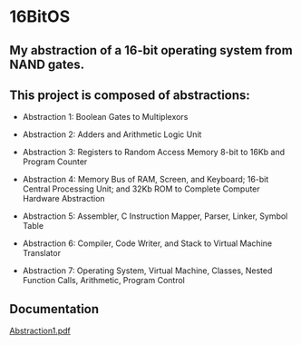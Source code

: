 # 16BitOS

## My abstraction of a 16-bit operating system from NAND gates.

## This project is composed of abstractions:

* Abstraction 1: Boolean Gates to Multiplexors

* Abstraction 2: Adders and Arithmetic Logic Unit

* Abstraction 3: Registers to Random Access Memory 8-bit to 16Kb and Program Counter

* Abstraction 4: Memory Bus of RAM, Screen, and Keyboard; 16-bit Central Processing Unit; and 32Kb ROM to Complete Computer Hardware Abstraction

* Abstraction 5: Assembler, C Instruction Mapper, Parser, Linker, Symbol Table

* Abstraction 6: Compiler, Code Writer, and Stack to Virtual Machine Translator

* Abstraction 7: Operating System, Virtual Machine, Classes, Nested Function Calls, Arithmetic, Program Control

## Documentation
[Abstraction1.pdf](https://github.com/Blake-Dowling/16BitOS/files/11493802/Abstraction1.pdf)
